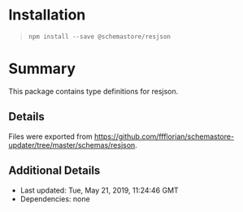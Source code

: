 # Installation
> `npm install --save @schemastore/resjson`

# Summary
This package contains type definitions for resjson.

## Details
Files were exported from https://github.com/ffflorian/schemastore-updater/tree/master/schemas/resjson.

## Additional Details
* Last updated: Tue, May 21, 2019, 11:24:46 GMT
* Dependencies: none
